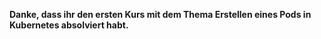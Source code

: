 **Danke, dass ihr den ersten Kurs mit dem Thema Erstellen eines Pods in Kubernetes absolviert habt.**   
   
   